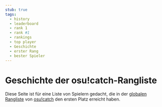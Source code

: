 ```yaml
---
stub: true
tags:
  - history
  - leaderboard
  - rank 1
  - rank #1
  - rankings
  - top player
  - Geschichte
  - erster Rang
  - bester Spieler
---
```


# Geschichte der osu!catch-Rangliste

Diese Seite ist für eine Liste von Spielern gedacht, die in der [globalen Rangliste](https://osu.ppy.sh/rankings/fruits/performance) von [osu!catch](/wiki/Game_mode/osu!catch) den ersten Platz erreicht haben.

